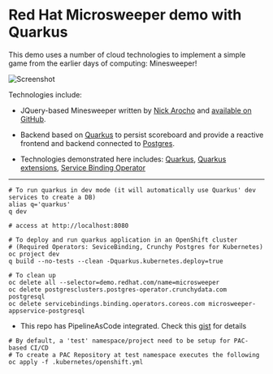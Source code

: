 Red Hat Microsweeper demo with Quarkus 
==========================

This demo uses a number of cloud technologies to implement a simple game from the earlier days of computing: Minesweeper!

![Screenshot](docs/microsweeper.png)

Technologies include:

* JQuery-based Minesweeper written by [Nick Arocho](http://www.nickarocho.com/) and [available on GitHub](https://github.com/nickarocho/minesweeper).
* Backend based on [Quarkus](https://quarkus.io) to persist scoreboard and provide a reactive frontend and backend connected to [Postgres](https://azure.microsoft.com/en-us/services/postgresql/).

* Technologies demonstrated here includes: [Quarkus](https://quarkus.io), [Quarkus extensions](https://quarkus.io/version/main/guides/deploying-to-kubernetes#introduction-to-the-service-binding-operator), [Service Binding Operator](https://github.com/redhat-developer/service-binding-operator#known-bindable-operators)

-----------
```
# To run quarkus in dev mode (it will automatically use Quarkus' dev services to create a DB)
alias q='quarkus'
q dev

# access at http://localhost:8080

# To deploy and run quarkus application in an OpenShift cluster
# (Required Operators: SeviceBinding, Crunchy Postgres for Kubernetes)
oc project dev
q build --no-tests --clean -Dquarkus.kubernetes.deploy=true

# To clean up
oc delete all --selector=demo.redhat.com/name=microsweeper
oc delete postgresclusters.postgres-operator.crunchydata.com postgresql
oc delete servicebindings.binding.operators.coreos.com microsweeper-appservice-postgresql
```
* This repo has PipelineAsCode integrated. Check this [gist](https://gist.github.com/rhtevan/5d0fc387109ecba9d1f1ec24091bfe36) for details
```
# By default, a 'test' namespace/project need to be setup for PAC-based CI/CD
# To create a PAC Repository at test namespace executes the following
oc apply -f .kubernetes/openshift.yml
```